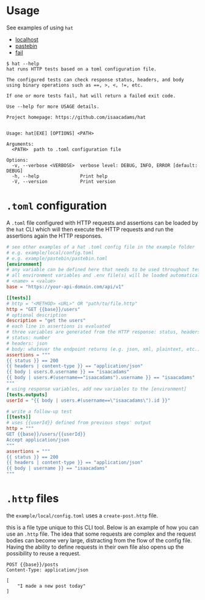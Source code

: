 # Usage

See examples of using `hat`

- [localhost](./example/local/local.md)
- [pastebin](./example/pastebin/pastebin.md)
- [fail](./example/fail/fail.md)

```console
$ hat --help
hat runs HTTP tests based on a toml configuration file.

The configured tests can check response status, headers, and body
using binary operations such as ==, >, <, !=, etc.

If one or more tests fail, hat will return a failed exit code.

Use --help for more USAGE details.

Project homepage: https://github.com/isaacadams/hat


Usage: hat[EXE] [OPTIONS] <PATH>

Arguments:
  <PATH>  path to .toml configuration file

Options:
  -v, --verbose <VERBOSE>  verbose level: DEBUG, INFO, ERROR [default: DEBUG]
  -h, --help               Print help
  -V, --version            Print version

```

# `.toml` configuration

A `.toml` file configured with HTTP requests and assertions can be loaded by the `hat` CLI which will then execute the HTTP requests and run the assertions again the HTTP responses.

```toml
# see other examples of a hat .toml config file in the example folder
# e.g. example/local/config.toml
# e.g. example/pastebin/pastebin.toml
[environment]
# any variable can be defined here that needs to be used throughout testing
# all environment variables and .env file(s) will be loaded automatically
# <name> = <value>
base = "https://your-api-domain.com/api/v1"

[[tests]]
# http = "<METHOD> <URL>" OR "path/to/file.http"
http = "GET {{base}}/users"
# optional description
description = "get the users"
# each line in assertions is evaluated
# three variables are generated from the HTTP response: status, headers, and body
# status: number
# headers: json
# body: whatever the endpoint returns (e.g. json, xml, plaintext, etc.)
assertions = """
{{ status }} == 200
{{ headers | content-type }} == "application/json"
{{ body | users.0.username }} == "isaacadams"
{{ body | users.#(username=="isaacadams").username }} == "isaacadams"
"""
# using response variables, add new variables to the [environment]
[tests.outputs]
userId = "{{ body | users.#(username==\"isaacadams\").id }}"

# write a follow-up test
[[tests]]
# uses {{userId}} defined from previous steps' output
http = """
GET {{base}}/users/{{userId}}
Accept application/json
"""
assertions = """
{{ status }} == 200
{{ headers | content-type }} == "application/json"
{{ body | username }} == "isaacadams"
"""
```

# `.http` files

the `example/local/config.toml` uses a `create-post.http` file.

this is a file type unique to this CLI tool. Below is an example of how you can use an `.http` file. The idea that some requests are complex and the request bodies can become very large, distracting from the flow of the config file. Having the ability to define requests in their own file also opens up the possibility to reuse a request.

```http
POST {{base}}/posts
Content-Type: application/json

[
    "I made a new post today"
]
```
